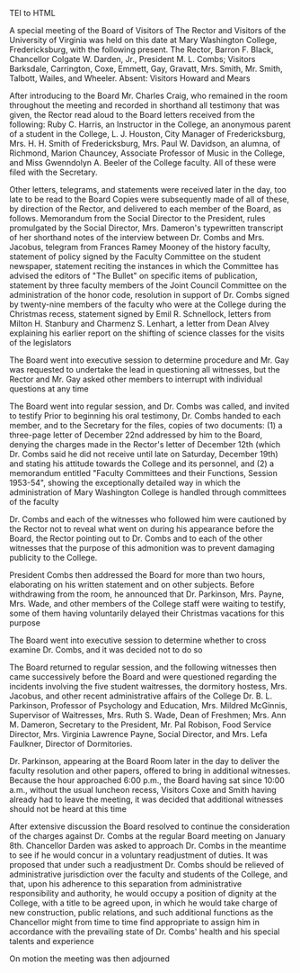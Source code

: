  TEI to HTML

A special meeting of the Board of Visitors of The Rector and Visitors of the University of Virginia was held on this date at Mary Washington College, Fredericksburg, with the following present. The Rector, Barron F. Black, Chancellor Colgate W. Darden, Jr., President M. L. Combs; Visitors Barksdale, Carrington, Coxe, Emmett, Gay, Gravatt, Mrs. Smith, Mr. Smith, Talbott, Wailes, and Wheeler. Absent: Visitors Howard and Mears

After introducing to the Board Mr. Charles Craig, who remained in the room throughout the meeting and recorded in shorthand all testimony that was given, the Rector read aloud to the Board letters received from the following: Ruby C. Harris, an Instructor in the College, an anonymous parent of a student in the College, L. J. Houston, City Manager of Fredericksburg, Mrs. H. H. Smith of Fredericksburg, Mrs. Paul W. Davidson, an alumna, of Richmond, Marion Chauncey, Associate Professor of Music in the College, and Miss Gwenndolyn A. Beeler of the College faculty. All of these were filed with the Secretary.

Other letters, telegrams, and statements were received later in the day, too late to be read to the Board Copies were subsequently made of all of these, by direction of the Rector, and delivered to each member of the Board, as follows. Memorandum from the Social Director to the President, rules promulgated by the Social Director, Mrs. Dameron's typewritten transcript of her shorthand notes of the interview between Dr. Combs and Mrs. Jacobus, telegram from Frances Ramey Mooney of the history faculty, statement of policy signed by the Faculty Committee on the student newspaper, statement reciting the instances in which the Committee has advised the editors of "The Bullet" on specific items of publication, statement by three faculty members of the Joint Council Committee on the administration of the honor code, resolution in support of Dr. Combs signed by twenty-nine members of the faculty who were at the College during the Christmas recess, statement signed by Emil R. Schnellock, letters from Milton H. Stanbury and Charmenz S. Lenhart, a letter from Dean Alvey explaining his earlier report on the shifting of science classes for the visits of the legislators

The Board went into executive session to determine procedure and Mr. Gay was requested to undertake the lead in questioning all witnesses, but the Rector and Mr. Gay asked other members to interrupt with individual questions at any time

The Board went into regular session, and Dr. Combs was called, and invited to testify Prior to beginning his oral testimony, Dr. Combs handed to each member, and to the Secretary for the files, copies of two documents: (1) a three-page letter of December 22nd addressed by him to the Board, denying the charges made in the Rector's letter of December 12th (which Dr. Combs said he did not receive until late on Saturday, December 19th) and stating his attitude towards the College and its personnel, and (2) a memorandum entitled "Faculty Committees and their Functions, Session 1953-54", showing the exceptionally detailed way in which the administration of Mary Washington College is handled through committees of the faculty

Dr. Combs and each of the witnesses who followed him were cautioned by the Rector not to reveal what went on during his appearance before the Board, the Rector pointing out to Dr. Combs and to each of the other witnesses that the purpose of this admonition was to prevent damaging publicity to the College.

President Combs then addressed the Board for more than two hours, elaborating on his written statement and on other subjects. Before withdrawing from the room, he announced that Dr. Parkinson, Mrs. Payne, Mrs. Wade, and other members of the College staff were waiting to testify, some of them having voluntarily delayed their Christmas vacations for this purpose

The Board went into executive session to determine whether to cross examine Dr. Combs, and it was decided not to do so

The Board returned to regular session, and the following witnesses then came successively before the Board and were questioned regarding the incidents involving the five student waitresses, the dormitory hostess, Mrs. Jacobus, and other recent administrative affairs of the College Dr. B. L. Parkinson, Professor of Psychology and Education, Mrs. Mildred McGinnis, Supervisor of Waitresses, Mrs. Ruth S. Wade, Dean of Freshmen; Mrs. Ann M. Dameron, Secretary to the President, Mr. Pal Robison, Food Service Director, Mrs. Virginia Lawrence Payne, Social Director, and Mrs. Lefa Faulkner, Director of Dormitories.

Dr. Parkinson, appearing at the Board Room later in the day to deliver the faculty resolution and other papers, offered to bring in additional witnesses. Because the hour approached 6:00 p.m., the Board having sat since 10:00 a.m., without the usual luncheon recess, Visitors Coxe and Smith having already had to leave the meeting, it was decided that additional witnesses should not be heard at this time

After extensive discussion the Board resolved to continue the consideration of the charges against Dr. Combs at the regular Board meeting on January 8th. Chancellor Darden was asked to approach Dr. Combs in the meantime to see if he would concur in a voluntary readjustment of duties. It was proposed that under such a readjustment Dr. Combs should be relieved of administrative jurisdiction over the faculty and students of the College, and that, upon his adherence to this separation from administrative responsibility and authority, he would occupy a position of dignity at the College, with a title to be agreed upon, in which he would take charge of new construction, public relations, and such additional functions as the Chancellor might from time to time find appropriate to assign him in accordance with the prevailing state of Dr. Combs' health and his special talents and experience

On motion the meeting was then adjourned